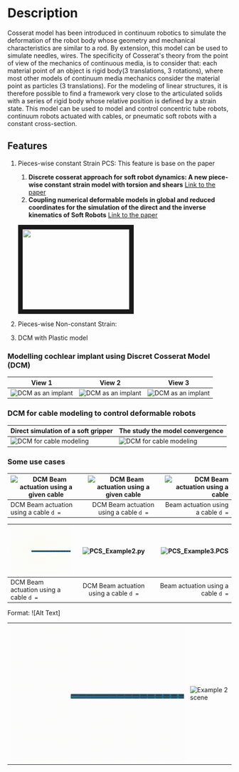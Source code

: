 # Description

Cosserat model has been introduced in continuum robotics to simulate the deformation of the robot body whose geometry
and mechanical characteristics are similar to a rod.
By extension, this model can be used to simulate needles, wires.
The specificity of Cosserat's theory from the point of view of the mechanics of continuous media, is to consider that: each material point
of an object is rigid body(3 translations, 3 rotations), where most other models of continuum media mechanics consider
the material point as particles (3 translations).
For the modeling of linear structures, it is therefore possible to find a framework very close to the articulated solids with a series
of rigid body whose relative position is defined by a strain state.
This model can be used to model and control concentric tube robots, continuum robots actuated with cables, or pneumatic soft robots
with a constant cross-section.

## Features

1. Pieces-wise constant Strain PCS: This feature is base on the paper
   1. __Discrete cosserat approach for soft robot dynamics: A new piece-wise constant strain model with torsion and shears__ [Link to the paper](https://ieeexplore.ieee.org/document/7759808)
   2. __Coupling numerical deformable models in global and reduced coordinates for the simulation of the direct and the inverse kinematics of Soft Robots__ [Link to the paper](https://hal.archives-ouvertes.fr/hal-03192168/document)

   <a href="https://www.youtube.com/embed/qwzKAgw31pU" target="_blank"><img src="https://www.youtube.com/embed/qwzKAgw31pU/0.jpg" alt="" width="240" height="180" border="10" /></a>

2. Pieces-wise Non-constant Strain:
3. DCM with Plastic model

### Modelling cochlear implant using Discret Cosserat Model (DCM)

| View 1                                                                                      | View 2                                                                                      | View 3                                                                                      |
|---------------------------------------------------------------------------------------------|---------------------------------------------------------------------------------------------|---------------------------------------------------------------------------------------------|
| <img src="/doc/images/multiSectionWithColorMap1.png" width="300" title="DCM as an implant"> | <img src="/doc/images/multiSectionWithColorMap2.png" width="300" title="DCM as an implant"> | <img src="/doc/images/multiSectionWithColorMap3.png" width="300" title="DCM as an implant"> |

### DCM for cable modeling to control deformable robots

|Direct simulation of a soft gripper | The study the model convergence |
|--- | --- |
|<img src="/scenes/mesh/cosseratgripper_2.png" width="400" title="DCM for cable modeling"> | <img src="/doc/images/tenCossseratSections.png" width="400" title="DCM for cable modeling ">|

### Some use cases

| <img src="/doc/images/actuationConstraint_2.png" width="300" title="DCM Beam actuation using a given cable">     | <img src="doc/images/circleActuationConstraint.png" width="300" title="DCM Beam actuation using a given cable">           | <img src="/doc/images/actuationConstraint_1.png" width="300" title="DCM Beam actuation using a cable">  |
| ------------- |:-------------:| -----:|
| DCM Beam actuation using a cable ```d =``` | DCM Beam actuation using a cable ```d =```| Beam actuation using a cable ```d =```|


| <img src="/doc/images/example1.gif" width="300" title="PCS_Example1.py ">     | <img src="./doc/images/example2.gif" widt="300" title="PCS_Example2.py">    | <img src="./doc/images/example2.gif" width="300" title="PCS_Example3.PCS">  |
| ------------- |:-------------:| -------------:|
| DCM Beam actuation using a cable ```d =``` | DCM Beam actuation using a cable ```d =```| Beam actuation using a cable ```d =```|


Format: ![Alt Text]


<table>
  <tr>
    <td><img src="./doc/images/example1.gif" alt="Example 1 scene"></td>
    <td><img src="./doc/images/example2.gif" alt="Example 2 scene"></td>
  </tr>
</table>
